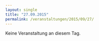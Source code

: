 ```yaml
---
layout: single
title: "27.09.2015"
permalink: /veranstaltungen/2015/09/27/
---
```


Keine Veranstaltung an diesem Tag.
